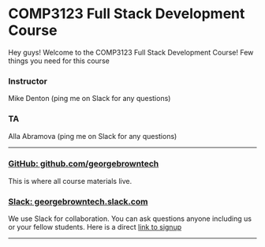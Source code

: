 # COMP3123 Full Stack Development Course

Hey guys! Welcome to the COMP3123 Full Stack Development Course! Few things you need for this course

### Instructor
Mike Denton (ping me on Slack for any questions)


### TA
Alla Abramova (ping me on Slack for any questions)

---

### [GitHub: github.com/georgebrowntech](https://github.com/georgebrowntech) 

This is where all course materials live. 

### [Slack: georgebrowntech.slack.com](https://georgebrowntech.slack.com/) 

We use Slack for collaboration. You can ask questions anyone including us or your fellow students.
Here is a direct [link to signup](https://join.slack.com/t/georgebrowntech/signup)

---

